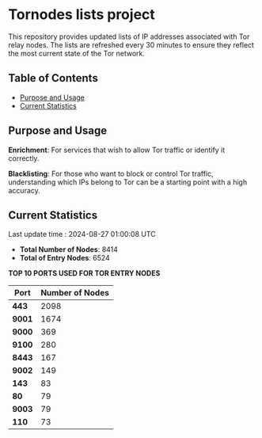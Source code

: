 # Tornodes lists project

This repository provides updated lists of IP addresses associated with Tor relay nodes. The lists are refreshed every 30 minutes to ensure they reflect the most current state of the Tor network.

## Table of Contents

- [Purpose and Usage](#purpose-and-usage)
- [Current Statistics](#current-statistics)


## Purpose and Usage

**Enrichment**: For services that wish to allow Tor traffic or identify it correctly.

**Blacklisting**: For those who want to block or control Tor traffic, understanding which IPs belong to Tor can be a starting point with a high accuracy.

## Current Statistics

Last update time : 2024-08-27 01:00:08 UTC

- **Total Number of Nodes**: 8414
- **Total of Entry Nodes**: 6524

**TOP 10 PORTS USED FOR TOR ENTRY NODES**

| **Port** | **Number of Nodes** |
|------|-----------------|
| **443**   | 2098  |
| **9001**   | 1674  |
| **9000**   | 369  |
| **9100**   | 280  |
| **8443**   | 167  |
| **9002**   | 149  |
| **143**   | 83  |
| **80**   | 79  |
| **9003**   | 79  |
| **110**   | 73  |


